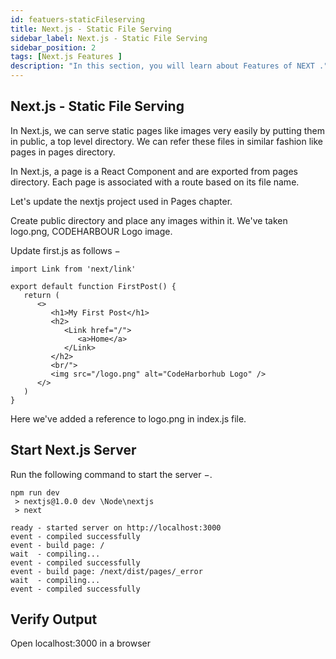 ```yaml
---
id: featuers-staticFileserving
title: Next.js - Static File Serving
sidebar_label: Next.js - Static File Serving
sidebar_position: 2
tags: [Next.js Features ]
description: "In this section, you will learn about Features of NEXT ."
---
```




## Next.js - Static File Serving

In Next.js, we can serve static pages like images very easily by putting them in public, a top level directory. We can refer these files in similar fashion like pages in pages directory.

In Next.js, a page is a React Component and are exported from pages directory. Each page is associated with a route based on its file name.

Let's update the nextjs project used in Pages chapter.

Create public directory and place any images within it. We've taken logo.png, CODEHARBOUR Logo image.

Update first.js as follows −
```
import Link from 'next/link'

export default function FirstPost() {
   return (
      <>
         <h1>My First Post</h1>
         <h2>
            <Link href="/">
               <a>Home</a>
            </Link>
         </h2>
         <br/">
         <img src="/logo.png" alt="CodeHarborhub Logo" />
      </>	  
   )
}
```
Here we've added a reference to logo.png in index.js file.

##  Start Next.js Server
Run the following command to start the server −.
```
npm run dev
 > nextjs@1.0.0 dev \Node\nextjs
 > next

ready - started server on http://localhost:3000
event - compiled successfully
event - build page: /
wait  - compiling...
event - compiled successfully
event - build page: /next/dist/pages/_error
wait  - compiling...
event - compiled successfully
```

## Verify Output

Open localhost:3000 in a browser